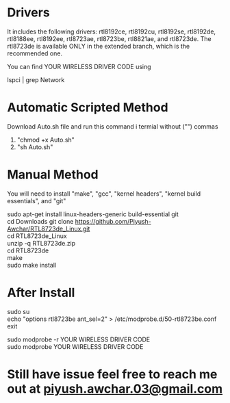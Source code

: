  # Drivers
It includes the following drivers: rtl8192ce, rtl8192cu, rtl8192se, rtl8192de, rtl8188ee, rtl8192ee, rtl8723ae, rtl8723be, rtl8821ae,
and rtl8723de. The rtl8723de is available ONLY in the extended branch, which is the recommended one.

 You can find YOUR WIRELESS DRIVER CODE using 
 
 lspci | grep Network  

 # Automatic Scripted Method
 
 Download Auto.sh file and run this command i termial without ("") commas
 
1. "chmod +x Auto.sh"     
2. "sh Auto.sh"   

 
 # Manual Method

 You will need to install "make", "gcc", "kernel headers", "kernel build essentials", and "git" 
 
 sudo apt-get install linux-headers-generic build-essential git   
 cd Downloads
 git clone https://github.com/Piyush-Awchar/RTL8723de_Linux.git       
 cd RTL8723de_Linux        
 unzip -q RTL8723de.zip      
 cd RTL8723de     
 make     
 sudo make install    

# After Install

 sudo su   
 echo "options rtl8723be ant_sel=2" > /etc/modprobe.d/50-rtl8723be.conf   
 exit    

 sudo modprobe -r YOUR WIRELESS DRIVER CODE    
 sudo modprobe YOUR WIRELESS DRIVER CODE     
 
 
 
 # Still have issue feel free to reach me out at piyush.awchar.03@gmail.com 
